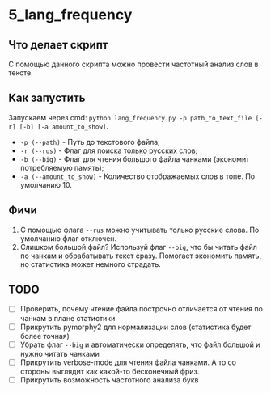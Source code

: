 # 5_lang_frequency

## Что делает скрипт
С помощью данного скрипта можно провести частотный анализ слов в тексте.

## Как запустить
Запускаем через cmd:
`python lang_frequency.py -p path_to_text_file [-r] [-b] [-a amount_to_show]`.
- `-p (--path)` - Путь до текстового файла;
- `-r (--rus)` - Флаг для поиска только русских слов;
- `-b (--big)` - Флаг для чтения большого файла чанками (экономит потребляемую память);
- `-a (--amount_to_show)` - Количество отображаемых слов в топе. По умолчанию 10.

## Фичи
1. С помощью флага `--rus` можно учитывать только русские слова. По умолчанию флаг отключен.
2. Слишком большой файл? Используй флаг `--big`, что бы читать файл по чанкам и обрабатывать текст сразу. Помогает экономить память, но статистика может немного страдать.

## TODO
- [ ] Проверить, почему чтение файла построчно отличается от чтения по чанкам в плане статистики
- [ ] Прикрутить pymorphy2 для нормализации слов (статистика будет более точная)
- [ ] Убрать флаг `--big` и автоматически определять, что файл большой и нужно читать чанками
- [ ] Прикрутить verbose-mode для чтения файла чанками. А то со стороны выглядит как какой-то бесконечный фриз.
- [ ] Прикрутить возможность частотного анализа букв